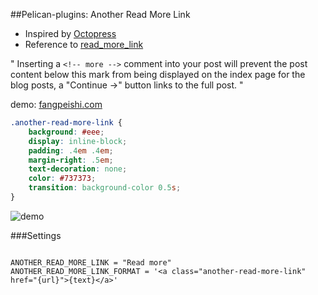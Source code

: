 ##Pelican-plugins: Another Read More Link

 - Inspired by [Octopress](http://octopress.org/docs/blogging/)
 - Reference to [read_more_link](https://github.com/getpelican/pelican-plugins/tree/master/read_more_link)

"
Inserting a `<!-- more -->` comment into your post will prevent the post content below this mark from being displayed on the index page for the blog posts, a "Continue →" button links to the full post.
"

demo: [fangpeishi.com](http://fangpeishi.com)

```css
.another-read-more-link {
    background: #eee;
    display: inline-block;
    padding: .4em .4em;
    margin-right: .5em;
    text-decoration: none;
    color: #737373;
    transition: background-color 0.5s;
}
```

![demo](http://fangpeishi.com/images/2016/another_read_more_link_demo.jpg)

###Settings

```

ANOTHER_READ_MORE_LINK = "Read more"
ANOTHER_READ_MORE_LINK_FORMAT = '<a class="another-read-more-link" href="{url}">{text}</a>'
```
